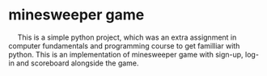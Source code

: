 # minesweeper game
&emsp; This is a simple python project, which was an extra assignment in computer fundamentals and programming course to get familliar with python. This is an implementation of minesweeper game with sign-up, log-in and scoreboard alongside the game.
 
